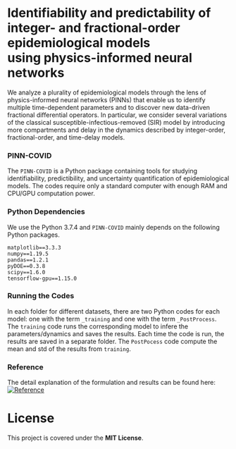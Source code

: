 # Identifiability and predictability of <br/> integer- and fractional-order epidemiological models <br/> using physics-informed neural networks

We analyze a plurality of epidemiological models through the lens of physics-informed neural networks (PINNs) that enable us to identify multiple time-dependent parameters and to discover new data-driven fractional differential operators. In particular, we consider several variations of the classical susceptible-infectious-removed (SIR) model by introducing more compartments and delay in the dynamics described by integer-order, fractional-order, and time-delay models.

### PINN-COVID
The `PINN-COVID` is a Python package containing tools for studying identifiability, predictibility, and uncertainty quantification of epidemiological models. The codes require only a standard computer with enough RAM and CPU/GPU computation power.

### Python Dependencies
We use the Python 3.7.4 and `PINN-COVID` mainly depends on the following Python packages.

```
matplotlib==3.3.3
numpy==1.19.5
pandas==1.2.1
pyDOE==0.3.8
scipy==1.6.0
tensorflow-gpu==1.15.0
```

### Running the Codes

In each folder for different datasets, there are two Python codes for each model: one with the term `_training` and one with the term `_PostProcess`. The `training` code runs the corresponding model to infere the parameters/dynamics and saves the results. Each time the code is run, the results are saved in a separate folder. The `PostPocess` code compute the mean and std of the results from `training`.    

### Reference

The detail explanation of the formulation and results can be found here: [![Reference](https://www.medrxiv.org/content/10.1101/2021.04.05.21254919v1)](https://www.medrxiv.org/content/10.1101/2021.04.05.21254919v1)


# License

This project is covered under the **MIT License**.

